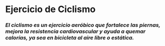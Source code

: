 # Ejercicio de Ciclismo

### *El ciclismo es un ejercicio aeróbico que fortalece las piernas, mejora la resistencia cardiovascular y ayuda a quemar calorías, ya sea en bicicleta al aire libre o estática.*